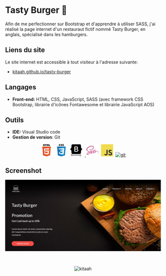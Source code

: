 

# Tasty Burger 🍔

Afin de me perfectionner sur Bootstrap et d'apprendre à utiliser SASS, j'ai réalisé la page internet d'un restauraut fictif nommé Tasty Burger, en anglais, spécialisé dans les hamburgers.


## Liens du site

Le site internet est accessible à tout visiteur à l'adresse suivante:
- [kitaah.github.io/tasty-burger](https://kitaah.github.io/tasty-burger/)


## Langages

- **Front-end:** HTML, CSS, JavaScript, SASS (avec framework CSS Bootstrap, librairie d'icônes Fontawesome et librairie JavaScript AOS)


## Outils

- **IDE:** Visual Studio code
- **Gestion de version**: Git

<p align="center"><a href="https://www.w3.org/html/" target="_blank" rel="noreferrer"><img src="https://raw.githubusercontent.com/devicons/devicon/master/icons/html5/html5-original-wordmark.svg" alt="html5" width="40" height="40"/></a>&nbsp;&nbsp;<a href="https://www.w3schools.com/css/" target="_blank" rel="noreferrer"><img src="https://raw.githubusercontent.com/devicons/devicon/master/icons/css3/css3-original-wordmark.svg" alt="css3" width="40" height="40"/></a>&nbsp;&nbsp;<a href="https://getbootstrap.com" target="_blank" rel="noreferrer"><img src="https://raw.githubusercontent.com/devicons/devicon/master/icons/bootstrap/bootstrap-plain-wordmark.svg" alt="bootstrap" width="40" height="40"/></a>&nbsp;&nbsp;<a href="https://sass-lang.com" target="_blank" rel="noreferrer"> <img src="https://raw.githubusercontent.com/devicons/devicon/master/icons/sass/sass-original.svg" alt="sass" width="40" height="40"/></a>&nbsp;&nbsp;<a href="https://developer.mozilla.org/en-US/docs/Web/JavaScript" target="_blank" rel="noreferrer"><img src="https://raw.githubusercontent.com/devicons/devicon/master/icons/javascript/javascript-original.svg" alt="javascript" width="40" height="40"/></a>&nbsp;&nbsp;<a href="https://git-scm.com/" target="_blank" rel="noreferrer"><img src="https://www.vectorlogo.zone/logos/git-scm/git-scm-icon.svg" alt="git" width="40" height="40"/></a></p>


## Screenshot

<p><img src="medias/img/github_screenshot.jpg" alt="page internet du restaurant Tasty Burger"></p><br>

<p align="center"><img src="https://komarev.com/ghpvc/?username=kitaah&color=red" alt="kitaah" /></p>
